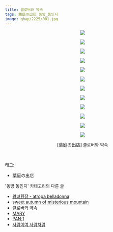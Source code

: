```yaml
---
title: 클로버와 약속
tags: 葉庭の出店 동방_동인지
image: ghap/2225/001.jpg
---
```

<div class="article">
<p style="text-align: center; clear: none; float: none;"><img src="{{ site.nasurl }}/ghap/2225/001.jpg"/></p>
<p style="text-align: center; clear: none; float: none;"><img src="{{ site.nasurl }}/ghap/2225/002.jpg"/></p>
<p style="text-align: center; clear: none; float: none;"><img src="{{ site.nasurl }}/ghap/2225/003.jpg"/></p>
<p style="text-align: center; clear: none; float: none;"><img src="{{ site.nasurl }}/ghap/2225/004.jpg"/></p>
<p style="text-align: center; clear: none; float: none;"><img src="{{ site.nasurl }}/ghap/2225/005.jpg"/></p>
<p style="text-align: center; clear: none; float: none;"><img src="{{ site.nasurl }}/ghap/2225/006.jpg"/></p>
<p style="text-align: center; clear: none; float: none;"><img src="{{ site.nasurl }}/ghap/2225/007.jpg"/></p>
<p style="text-align: center; clear: none; float: none;"><img src="{{ site.nasurl }}/ghap/2225/008.jpg"/></p>
<p style="text-align: center; clear: none; float: none;"><img src="{{ site.nasurl }}/ghap/2225/009.jpg"/></p>
<p style="text-align: center; clear: none; float: none;"><img src="{{ site.nasurl }}/ghap/2225/010.jpg"/></p>
<p style="text-align: center; clear: none; float: none;"><img src="{{ site.nasurl }}/ghap/2225/011.jpg"/></p>
<p style="text-align: center; clear: none; float: none;"><img src="{{ site.nasurl }}/ghap/2225/012.jpg"/></p>
<p style="text-align: center; clear: none; float: none;">[葉庭の出店] 클로버와 약속</p>
<p><br/></p>
</div><div class="tagTrail">
<p>태그: </p>
<ul>
<li>葉庭の出店</li>
</ul>
</div><div class="another">
<p>'동방 동인지' 카테고리의 다른 글</p>
<ul>
<li><a href="/2016-09-19-ghap_2228">왕녀환장 - atropa belladonna</a></li>
<li><a href="/2016-09-19-ghap_2226">sweet autumn of misterious mountain</a></li>
<li><a href="/2016-09-19-ghap_2225">클로버와 약속</a></li>
<li><a href="/2016-09-19-ghap_2224">MARY</a></li>
<li><a href="/2016-09-18-ghap_2222">PAN;1</a></li>
<li><a href="/2016-09-18-ghap_2221">사람이여 사람처럼</a></li>
</ul>
</div><div class="cb_module cb_fluid">
<div class="cb_wrt cb_profile">
</div><!-- commentList close -->
</div>